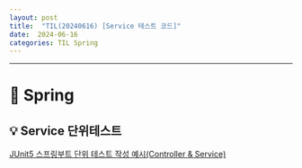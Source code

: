 ```yaml
---
layout: post
title:  "TIL(20240616) [Service 테스트 코드]"
date:  2024-06-16
categories: TIL Spring
---
```


---------------------------------------------------------------------


# 📌 Spring

## 💡 Service 단위테스트 


[JUnit5 스프링부트 단위 테스트 작성 예시(Controller & Service)](https://m.blog.naver.com/sosow0212/222838356590)

